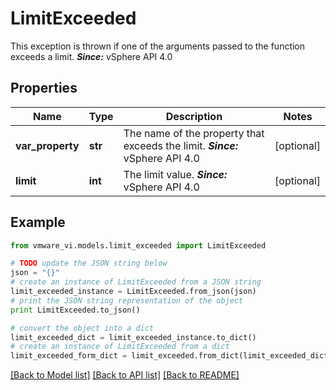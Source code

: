 # LimitExceeded

This exception is thrown if one of the arguments passed to the function exceeds a limit.  ***Since:*** vSphere API 4.0 

## Properties
Name | Type | Description | Notes
------------ | ------------- | ------------- | -------------
**var_property** | **str** | The name of the property that exceeds the limit.  ***Since:*** vSphere API 4.0  | [optional] 
**limit** | **int** | The limit value.  ***Since:*** vSphere API 4.0  | [optional] 

## Example

```python
from vmware_vi.models.limit_exceeded import LimitExceeded

# TODO update the JSON string below
json = "{}"
# create an instance of LimitExceeded from a JSON string
limit_exceeded_instance = LimitExceeded.from_json(json)
# print the JSON string representation of the object
print LimitExceeded.to_json()

# convert the object into a dict
limit_exceeded_dict = limit_exceeded_instance.to_dict()
# create an instance of LimitExceeded from a dict
limit_exceeded_form_dict = limit_exceeded.from_dict(limit_exceeded_dict)
```
[[Back to Model list]](../README.md#documentation-for-models) [[Back to API list]](../README.md#documentation-for-api-endpoints) [[Back to README]](../README.md)


